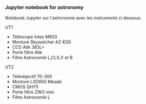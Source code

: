 ### Jupyter notebook for astronomy

Notebook Jupyter sur l'astronomie avec les instruments ci dessous:

UT1
- Téléscope Intes M603
- Monture Skywatcher AZ-EQ5
- CCD Atik 383L+
- Porte filtre Atik
- Filtre Astronomik L,CLS,V et B

UT2
- Téléobjectif 70-300
- Monture LXD650 Meade
- CMOS QHY5
- Porte filtre ZWO mini
- Filtre Astronomik L
